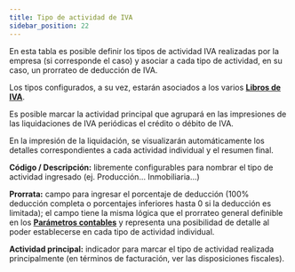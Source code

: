 ```yaml
---
title: Tipo de actividad de IVA
sidebar_position: 22
---
```


En esta tabla es posible definir los tipos de actividad IVA realizadas por la empresa (si corresponde el caso) y asociar a cada tipo de actividad, en su caso, un prorrateo de deducción de IVA.

Los tipos configurados, a su vez, estarán asociados a los varios [**Libros de IVA**](/docs/configurations/tables/finance/vat-books).

Es posible marcar la actividad principal que agrupará en las impresiones de las liquidaciones de IVA periódicas el crédito o débito de IVA.

En la impresión de la liquidación, se visualizarán automáticamente los detalles correspondientes a cada actividad individual y el resumen final.

**Código / Descripción:** libremente configurables para nombrar el tipo de actividad ingresado (ej. Producción... Inmobiliaria...)  

**Prorrata:** campo para ingresar el porcentaje de deducción (100% deducción completa o porcentajes inferiores hasta 0 si la deducción es limitada); el campo tiene la misma lógica que el prorrateo general definible en los [**Parámetros contables**](/docs/configurations/parameters/finance/accounting-parameters) y representa una posibilidad de detalle al poder establecerse en cada tipo de actividad individual.

**Actividad principal:** indicador para marcar el tipo de actividad realizada principalmente (en términos de facturación, ver las disposiciones fiscales).